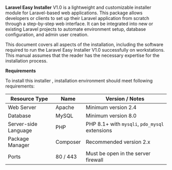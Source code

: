 **Laravel Easy Installer** V1.0 is a lightweight and customizable installer module for Laravel-based web applications. This package allows developers or clients to set up their Laravel application from scratch through a step-by-step web interface. It can be integrated into new or existing Laravel projects to automate environment setup, database configuration, and admin user creation.

This document covers all aspects of the installation, including the software required to run the Laravel Easy Installer V1.0  successfully on workstations. This manual assumes that the reader has the necessary expertise for the installation process.

**Requirements**

To install this installer , installation environment should meet following requirements:

| Resource Type        | Name     | Version / Notes                                |
| -------------------- | -------- | ---------------------------------------------- |
| Web Server           | Apache   | Minimum version 2.4                            |
| Database             | MySQL    | Minimum version 8.0                            |
| Server-side Language | PHP      | PHP 8.1+ with `mysqli`, `pdo_mysql` extensions |
| Package Manager      | Composer | Recommended version 2.x                        |
| Ports                | 80 / 443 | Must be open in the server firewall            |



